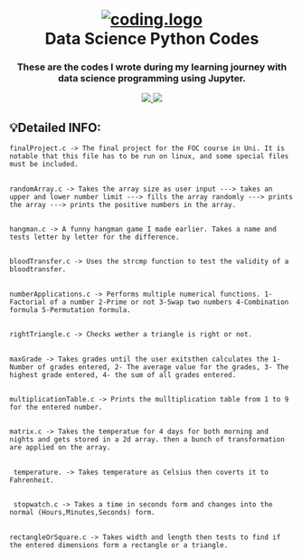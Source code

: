 <h1 align="center">
  <br>
  <a href="https://github.com/Yousinator/FOC"><img src="https://j.top4top.io/p_2596nt9fw1.gif" alt="coding.logo"></a>
  <br>
  Data Science Python Codes
  <br>
</h1>

<h3 align="center">These are the codes I wrote during my learning journey with data science programming using Jupyter.</h3>

<p align="center">
  <a href="">
    <img src="https://img.shields.io/badge/Written%20Using-Jupyter-orange">
    <img src="https://img.shields.io/badge/Written%20in-Python-yellow">

  </a>
  </p>

## 💡Detailed INFO:

`finalProject.c -> The final project for the FOC course in Uni. It is notable that this file has to be run on linux, and some special files must be included.`

##

`randomArray.c -> Takes the array size as user input ---> takes an upper and lower number limit ---> fills the array randomly ---> prints the array ---> prints the positive numbers in the array.`

##

`hangman.c -> A funny hangman game I made earlier. Takes a name and tests letter by letter for the difference.`

##

`bloodTransfer.c -> Uses the strcmp function to test the validity of a bloodtransfer.`

##

`numberApplications.c -> Performs multiple numerical functions. 1-Factorial of a number 2-Prime or not 3-Swap two numbers 4-Combination formula 5-Permutation formula.`

##

`rightTriangle.c -> Checks wether a triangle is right or not.`

##

`maxGrade -> Takes grades until the user exitsthen calculates the 1- Number of grades entered, 2- The average value for the grades, 3- The highest grade entered, 4- the sum of all grades entered.`

##

`multiplicationTable.c -> Prints the mulltiplication table from 1 to 9 for the entered number.`

##

`matrix.c -> Takes the temperatue for 4 days for both morning and nights and gets stored in a 2d array. then a bunch of transformation are applied on the array.`

##

` temperature. -> Takes temperature as Celsius then coverts it to Fahrenheit.`

##

` stopwatch.c -> Takes a time in seconds form and changes into the normal (Hours,Minutes,Seconds) form.`

##

`rectangleOrSquare.c -> Takes width and length then tests to find if the entered dimensions form a rectangle or a triangle.`
